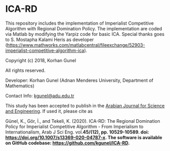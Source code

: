 # ICA-RD
This repository includes the implementation of Imperialist Competitive Algorithm with Regional Domination Policy. The implementation are coded via Matlab by modifying the Yarpiz code for basic ICA. Special thanks goes to S. Mostapha Kalami Heris as developer (https://www.mathworks.com/matlabcentral/fileexchange/52903-imperialist-competitive-algorithm-ica).


Copyright (c) 2018, Korhan Gunel

All rights reserved.

Developer: Korhan Gunel (Adnan Menderes University, Department of Mathematics)

Contact Info: kgunel@adu.edu.tr

This study has been accepted to publish in the <a href="https://www.springer.com/journal/13369/">Arabian Journal for Science and Engineering</a>. If used it, please cite as

Günel, K., Gör, İ., and Tekeli, K. (2020). ICA-RD: The Regional Domination Policy for Imperialist Competitive Algorithm - From Imperialism to Internationalism, Arab J Sci Eng. vol.<b>45/<b>(12), pp. 10529-10589. doi: https://doi.org/10.1007/s13369-020-04787-x. The software is available on GitHub codebase: https://github.com/kgunel/ICA-RD.
